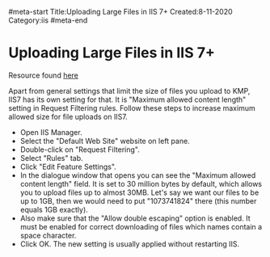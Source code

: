 #meta-start
Title:Uploading Large Files in IIS 7+
Created:8-11-2020
Category:iis
#meta-end
# Uploading Large Files in IIS 7+

Resource found [here](http://www.web-site-scripts.com/knowledge-base/article/AA-00696/0/Increasing-maximum-allowed-size-for-uploads-on-IIS7.html)

Apart from general settings that limit the size of files you upload to KMP, IIS7 has its own setting for that. It is "Maximum allowed content length" setting in Request Filtering rules. Follow these steps to increase maximum allowed size for file uploads on IIS7.

* Open IIS Manager.
* Select the "Default Web Site" website on left pane.
* Double-click on "Request Filtering".
* Select "Rules" tab.
* Click "Edit Feature Settings".
* In the dialogue window that opens you can see the "Maximum allowed content length" field. It is set to 30 million bytes by default, which allows you to upload files up to almost 30MB. Let's say we want our files to be up to 1GB, then we would need to put "1073741824" there (this number equals 1GB exactly).
* Also make sure that the "Allow double escaping" option is enabled. It must be enabled for correct downloading of files which names contain a space character.
* Click OK. The new setting is usually applied without restarting IIS.
